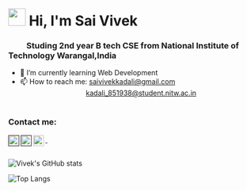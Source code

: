 ### <h1><img src="https://raw.githubusercontent.com/MartinHeinz/MartinHeinz/master/wave.gif" width="35px"> Hi, I'm Sai Vivek</h1>

<h3>&emsp;&emsp; Studing 2nd year B tech CSE from National Institute of Technology Warangal,India</h3>

- 🌱 I’m currently learning Web Development
- 📫 How to reach me: saivivekkadali@gmail.com <br>&emsp;&emsp;&emsp;&emsp;&emsp;&emsp;&emsp;&emsp;&emsp;&ensp;kadali_851938@student.nitw.ac.in<br><br>



<h3 align="left">Contact me:</h3>
<div class="align-items-center">
<a href="">
  <img align="left" alt="Linkedin" width="22px" src="https://cdn.jsdelivr.net/npm/simple-icons@v3/icons/linkedin.svg" />&nbsp;
</a>
<a href="">
  <img align="left" alt="Instagram" width="22px" src="https://cdn.jsdelivr.net/npm/simple-icons@v3/icons/instagram.svg" />
</a>
<a href="mailto:saivivekkadali@gmail.com">
  <img align="left" alt="Vivek's E-mail" width="22px" src="https://cdn.jsdelivr.net/npm/simple-icons@v3/icons/gmail.svg" />
</a>
</div>
<br>



![Vivek's GitHub stats](https://github-readme-stats.vercel.app/api?username=saivivek321&show_icons=true&theme=midnight-purple)<br>
<!--![Top Langs](https://github-readme-stats.vercel.app/api/top-langs/?username=saivivek321&theme=midnight-purple)-->

![Top Langs](https://github-readme-stats.vercel.app/api/top-langs/?username=saivivek321&layout=compact&theme=midnight-purple)
<!--
**saivivek321/saivivek321** is a ✨ _special_ ✨ repository because its `README.md` (this file) appears on your GitHub profile.

Here are some ideas to get you started:

- 🔭 I’m currently working on ...
- 🌱 I’m currently learning ...
- 👯 I’m looking to collaborate on ...
- 🤔 I’m looking for help with ...
- 💬 Ask me about ...
- 📫 How to reach me: ...
- 😄 Pronouns: ...
- ⚡ Fun fact: ...
-->
